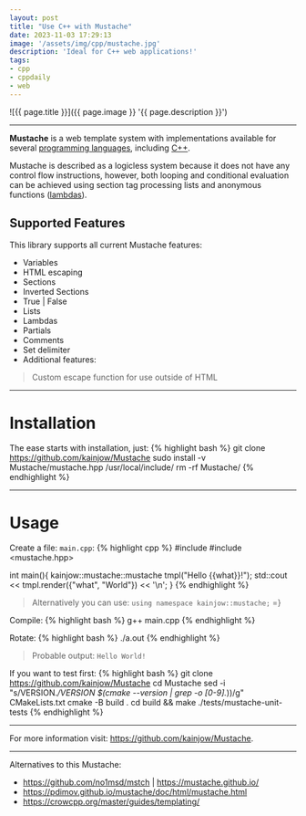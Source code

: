 ```yaml
---
layout: post
title: "Use C++ with Mustache"
date: 2023-11-03 17:29:13
image: '/assets/img/cpp/mustache.jpg'
description: 'Ideal for C++ web applications!'
tags:
- cpp
- cppdaily
- web
---
```


![{{ page.title }}]({{ page.image }} '{{ page.description }}')

---

**Mustache** is a web template system with implementations available for several [programming languages](https://terminalroot.com/hello-world-in-25-programming-languages-proposal-docs-and-links/), including [C++]( https://terminalroot.com/tags#cpp).

Mustache is described as a logicless system because it does not have any control flow instructions, however, both looping and conditional evaluation can be achieved using section tag processing lists and anonymous functions ([lambdas](https://terminalroot.com/10-examples-of-using-lambda-functions-in-cpp/)).

## Supported Features
This library supports all current Mustache features:
+ Variables
+ HTML escaping
+ Sections
+ Inverted Sections
+ True | False
+ Lists
+ Lambdas
+ Partials
+ Comments
+ Set delimiter
+ Additional features:
> Custom escape function for use outside of HTML

---

# Installation
The ease starts with installation, just:
{% highlight bash %}
git clone https://github.com/kainjow/Mustache
sudo install -v Mustache/mustache.hpp /usr/local/include/
rm -rf Mustache/
{% endhighlight %}

---

# Usage
Create a file: `main.cpp`:
{% highlight cpp %}
#include <iostream>
#include <mustache.hpp>

int main(){
   kainjow::mustache::mustache tmpl("Hello {{what}}!");
   std::cout << tmpl.render({"what", "World"}) << '\n';
}
{% endhighlight %}
> Alternatively you can use: `using namespace kainjow::mustache;` =}

Compile:
{% highlight bash %}
g++ main.cpp
{% endhighlight %}

Rotate:
{% highlight bash %}
./a.out
{% endhighlight %}
> Probable output: `Hello World!`

If you want to test first:
{% highlight bash %}
git clone https://github.com/kainjow/Mustache
cd Mustache
sed -i "s/VERSION.*/VERSION $(cmake --version | grep -o [0-9].*))/g" CMakeLists.txt
cmake -B build .
cd build && make
./tests/mustache-unit-tests
{% endhighlight %}

---

For more information visit: <https://github.com/kainjow/Mustache>.

---

Alternatives to this Mustache:
+ <https://github.com/no1msd/mstch> | <https://mustache.github.io/>
+ <https://pdimov.github.io/mustache/doc/html/mustache.html>
+ <https://crowcpp.org/master/guides/templating/>



